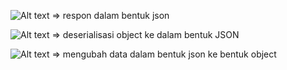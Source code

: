 ![Alt text](image.png) => respon dalam bentuk json

![Alt text](image-1.png) => deserialisasi object ke dalam bentuk JSON

![Alt text](image-2.png) => mengubah data dalam bentuk json ke bentuk object
